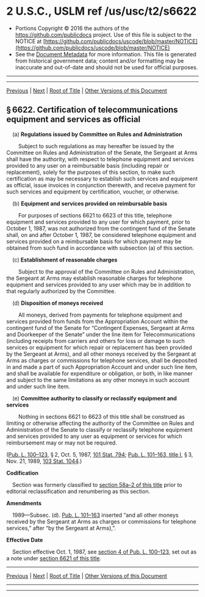 ---
---

# 2 U.S.C., USLM ref /us/usc/t2/s6622

* Portions Copyright © 2016 the authors of the https://github.com/publicdocs project.
  Use of this file is subject to the NOTICE at [https://github.com/publicdocs/uscode/blob/master/NOTICE](https://github.com/publicdocs/uscode/blob/master/NOTICE)
* See the [Document Metadata](././../../../../../..//README.md) for more information.
  This file is generated from historical government data; content and/or formatting may be inaccurate and out-of-date and should not be used for official purposes.

----------
----------

[Previous](./../../../../../..//us/usc/t2/ch65/schIII/ptB/m__us_usc_t2_s6621.md) | [Next](./../../../../../..//us/usc/t2/ch65/schIII/ptB/m__us_usc_t2_s6623.md) | [Root of Title](./../../../../../../) | [Other Versions of this Document](https://publicdocs.github.io/go/links?ns=uslm&ref=%2Fus%2Fusc%2Ft2%2Fs6622)

## § 6622. Certification of telecommunications equipment and services as official

    (a) __Regulations issued by Committee on Rules and Administration__ 

        Subject to such regulations as may hereafter be issued by the Committee on Rules and Administration of the Senate, the Sergeant at Arms shall have the authority, with respect to telephone equipment and services provided to any user on a reimbursable basis (including repair or replacement), solely for the purposes of this section, to make such certification as may be necessary to establish such services and equipment as official, issue invoices in conjunction therewith, and receive payment for such services and equipment by certification, voucher, or otherwise.

    (b) __Equipment and services provided on reimbursable basis__ 

        For purposes of sections 6621 to 6623 of this title, telephone equipment and services provided to any user for which payment, prior to October 1, 1987, was not authorized from the contingent fund of the Senate shall, on and after October 1, 1987, be considered telephone equipment and services provided on a reimbursable basis for which payment may be obtained from such fund in accordance with subsection (a) of this section.

    (c) __Establishment of reasonable charges__ 

        Subject to the approval of the Committee on Rules and Administration, the Sergeant at Arms may establish reasonable charges for telephone equipment and services provided to any user which may be in addition to that regularly authorized by the Committee.

    (d) __Disposition of moneys received__ 

        All moneys, derived from payments for telephone equipment and services provided from funds from the Appropriation Account within the contingent fund of the Senate for “Contingent Expenses, Sergeant at Arms and Doorkeeper of the Senate” under the line item for Telecommunications (including receipts from carriers and others for loss or damage to such services or equipment for which repair or replacement has been provided by the Sergeant at Arms), and all other moneys received by the Sergeant at Arms as charges or commissions for telephone services, shall be deposited in and made a part of such Appropriation Account and under such line item, and shall be available for expenditure or obligation, or both, in like manner and subject to the same limitations as any other moneys in such account and under such line item.

    (e) __Committee authority to classify or reclassify equipment and services__ 

        Nothing in sections 6621 to 6623 of this title shall be construed as limiting or otherwise affecting the authority of the Committee on Rules and Administration of the Senate to classify or reclassify telephone equipment and services provided to any user as equipment or services for which reimbursement may or may not be required.

([Pub. L. 100–123][/us/pl/100/123], § 2, Oct. 5, 1987, [101 Stat. 794][/us/stat/101/794]; [Pub. L. 101–163, title I][/us/pl/101/163/tI], § 3, Nov. 21, 1989, [103 Stat. 1044][/us/stat/103/1044].)

 __Codification__ 

    Section was formerly classified to [section 58a–2 of this title][/us/usc/t2/s58a–2] prior to editorial reclassification and renumbering as this section.

 __Amendments__ 

    1989—Subsec. (d). [Pub. L. 101–163][/us/pl/101/163] inserted “and all other moneys received by the Sergeant at Arms as charges or commissions for telephone services,” after “by the Sergeant at Arms),”.

 __Effective Date__ 

    Section effective Oct. 1, 1987, see [section 4 of Pub. L. 100–123][/us/pl/100/123/s4], set out as a note under [section 6621 of this title][/us/usc/t2/s6621].

----------

[Previous](./../../../../../..//us/usc/t2/ch65/schIII/ptB/m__us_usc_t2_s6621.md) | [Next](./../../../../../..//us/usc/t2/ch65/schIII/ptB/m__us_usc_t2_s6623.md) | [Root of Title](./../../../../../../) | [Other Versions of this Document](https://publicdocs.github.io/go/links?ns=uslm&ref=%2Fus%2Fusc%2Ft2%2Fs6622)

----------
----------

[/us/pl/100/123]: https://publicdocs.github.io/go/links?ns=uslm&ref=%2Fus%2Fpl%2F100%2F123
[/us/stat/101/794]: https://publicdocs.github.io/go/links?ns=uslm&ref=%2Fus%2Fstat%2F101%2F794
[/us/pl/101/163/tI]: https://publicdocs.github.io/go/links?ns=uslm&ref=%2Fus%2Fpl%2F101%2F163%2FtI
[/us/stat/103/1044]: https://publicdocs.github.io/go/links?ns=uslm&ref=%2Fus%2Fstat%2F103%2F1044
[/us/usc/t2/s58a–2]: https://publicdocs.github.io/go/links?ns=uslm&ref=%2Fus%2Fusc%2Ft2%2Fs58a%E2%80%932
[/us/pl/101/163]: https://publicdocs.github.io/go/links?ns=uslm&ref=%2Fus%2Fpl%2F101%2F163
[/us/pl/100/123/s4]: https://publicdocs.github.io/go/links?ns=uslm&ref=%2Fus%2Fpl%2F100%2F123%2Fs4
[/us/usc/t2/s6621]: https://publicdocs.github.io/go/links?ns=uslm&ref=%2Fus%2Fusc%2Ft2%2Fs6621


